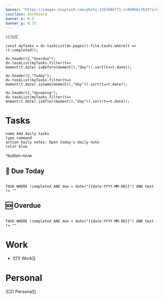 ```yaml
---
banner: "https://images.unsplash.com/photo-1553484771-cc0d9b8c2b33?ixlib=rb-1.2.1&ixid=MnwxMjA3fDB8MHxwaG90by1wYWdlfHx8fGVufDB8fHx8&auto=format&fit=crop&w=1901&q=80"
cssclass: dashboard
banner_x: 0.5
banner_y: 0.75
---
```

<div class="title" style="color:Sienna">HOME</div>


```dataviewjs
const myTasks = dv.taskList(dv.pages().file.tasks.where(t => !t.completed));

dv.header(2,"Overdue");
dv.taskList(myTasks.filter(t=> moment(t.date).isBefore(moment(),"day")).sort(t=>t.date));

dv.header(2,"Today");
dv.taskList(myTasks.filter(t=> moment(t.date).isSame(moment(),"day")).sort(t=>t.date));

dv.header(2,"Upcoming");
dv.taskList(myTasks.filter(t=> moment(t.date).isAfter(moment(),"day")).sort(t=>t.date));
```

# Tasks

```button
name Add daily tasks
type command
action Daily notes: Open today's daily note
color blue
```
^button-nivw

## 🔔 Due Today
```dataview

TASK WHERE !completed AND due = date("{{date:YYYY-MM-DD}}") AND text != ""

```

## 🆘 Overdue
```dataview

TASK WHERE !completed AND due < date("{{date:YYYY-MM-DD}}") AND text != ""

```

# Work
- ![[1) Work]]

# Personal
![[2) Personal]]
